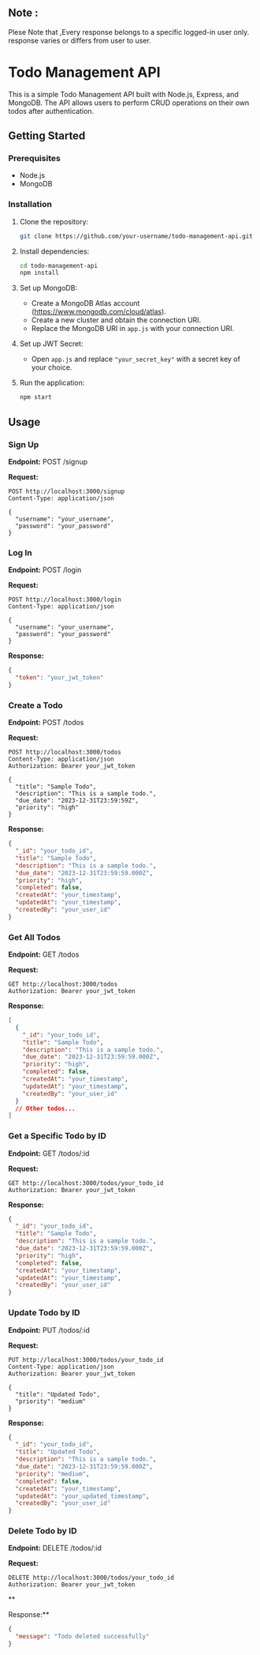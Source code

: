 ## Note :

Plese Note that ,Every response belongs to a specific logged-in user only. response varies or differs from user to user.



# Todo Management API

This is a simple Todo Management API built with Node.js, Express, and MongoDB. The API allows users to perform CRUD operations on their own todos after authentication.

## Getting Started

### Prerequisites

- Node.js
- MongoDB

### Installation

1. Clone the repository:

   ```bash
   git clone https://github.com/your-username/todo-management-api.git
   ```

2. Install dependencies:

   ```bash
   cd todo-management-api
   npm install
   ```

3. Set up MongoDB:

   - Create a MongoDB Atlas account (https://www.mongodb.com/cloud/atlas).
   - Create a new cluster and obtain the connection URI.
   - Replace the MongoDB URI in `app.js` with your connection URI.

4. Set up JWT Secret:

   - Open `app.js` and replace `"your_secret_key"` with a secret key of your choice.

5. Run the application:

   ```bash
   npm start
   ```

## Usage

### Sign Up

**Endpoint:** POST /signup

**Request:**

```http
POST http://localhost:3000/signup
Content-Type: application/json

{
  "username": "your_username",
  "password": "your_password"
}
```

### Log In

**Endpoint:** POST /login

**Request:**

```http
POST http://localhost:3000/login
Content-Type: application/json

{
  "username": "your_username",
  "password": "your_password"
}
```

**Response:**

```json
{
  "token": "your_jwt_token"
}
```

### Create a Todo

**Endpoint:** POST /todos

**Request:**

```http
POST http://localhost:3000/todos
Content-Type: application/json
Authorization: Bearer your_jwt_token

{
  "title": "Sample Todo",
  "description": "This is a sample todo.",
  "due_date": "2023-12-31T23:59:59Z",
  "priority": "high"
}
```

**Response:**

```json
{
  "_id": "your_todo_id",
  "title": "Sample Todo",
  "description": "This is a sample todo.",
  "due_date": "2023-12-31T23:59:59.000Z",
  "priority": "high",
  "completed": false,
  "createdAt": "your_timestamp",
  "updatedAt": "your_timestamp",
  "createdBy": "your_user_id"
}
```

### Get All Todos

**Endpoint:** GET /todos

**Request:**

```http
GET http://localhost:3000/todos
Authorization: Bearer your_jwt_token
```

**Response:**

```json
[
  {
    "_id": "your_todo_id",
    "title": "Sample Todo",
    "description": "This is a sample todo.",
    "due_date": "2023-12-31T23:59:59.000Z",
    "priority": "high",
    "completed": false,
    "createdAt": "your_timestamp",
    "updatedAt": "your_timestamp",
    "createdBy": "your_user_id"
  }
  // Other todos...
]
```

### Get a Specific Todo by ID

**Endpoint:** GET /todos/:id

**Request:**

```http
GET http://localhost:3000/todos/your_todo_id
Authorization: Bearer your_jwt_token
```

**Response:**

```json
{
  "_id": "your_todo_id",
  "title": "Sample Todo",
  "description": "This is a sample todo.",
  "due_date": "2023-12-31T23:59:59.000Z",
  "priority": "high",
  "completed": false,
  "createdAt": "your_timestamp",
  "updatedAt": "your_timestamp",
  "createdBy": "your_user_id"
}
```

### Update Todo by ID

**Endpoint:** PUT /todos/:id

**Request:**

```http
PUT http://localhost:3000/todos/your_todo_id
Content-Type: application/json
Authorization: Bearer your_jwt_token

{
  "title": "Updated Todo",
  "priority": "medium"
}
```

**Response:**

```json
{
  "_id": "your_todo_id",
  "title": "Updated Todo",
  "description": "This is a sample todo.",
  "due_date": "2023-12-31T23:59:59.000Z",
  "priority": "medium",
  "completed": false,
  "createdAt": "your_timestamp",
  "updatedAt": "your_updated_timestamp",
  "createdBy": "your_user_id"
}
```

### Delete Todo by ID

**Endpoint:** DELETE /todos/:id

**Request:**

```http
DELETE http://localhost:3000/todos/your_todo_id
Authorization: Bearer your_jwt_token
```

\*\*

Response:\*\*

```json
{
  "message": "Todo deleted successfully"
}
```
